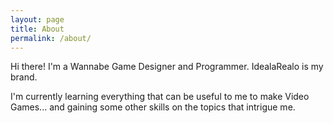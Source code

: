 ```yaml
---
layout: page
title: About
permalink: /about/
---
```


Hi there! I'm a Wannabe Game Designer and Programmer. IdealaRealo is my brand.

I'm currently learning everything that can be useful to me to make Video Games... and gaining some other skills on the topics that intrigue me.
